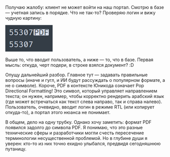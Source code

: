 ﻿Получаю жалобу: клиент не может войти на наш портал. Смотрю в базе — учетная запись в порядке. Что не так-то? Проверяю логин и вижу чудную картину:

![PDF](pdf.png)

Выше то, что вводит пользователь, а ниже — то, что в базе. Первая мысль: откуда, черт подери, в строке взялся документ? :D 

Опущу дальнейший разбор. Главное тут — задавать правильные вопросы (иначе и гугл, и ИИ будут рассуждать о популярном формате, а не о символе). Короче, PDF в контексте Юникода означает Pop Directional Formatting! Это символ, который управляет направлением текста; он нужен, например, чтобы корректно рендерить арабский язык (где может встречаться как текст слева направо, так и справа налево). Пользователь, очевидно, вводит логин в режиме RTL (или копирует откуда-то), а портал этого нюанса не понимает.

В общем, дело на одну трубку. Однако хочу заметить: формат PDF появился задолго до символа PDF. Я понимаю, что это разные технические сферы и разработчики могли счесть пересечение терминологии несущественной проблемой. Но в глубине души я уверен: кто-то из них точно ехидно улыбался, предвидя сегодняшнюю путаницу.